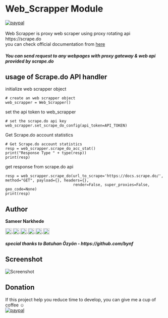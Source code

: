 # Web_Scrapper Module
<a href="https://paypal.me/sameernarkhede/250">
    <img src="https://img.shields.io/badge/Donate-PayPal-green.svg" alt="paypal">
</a>
<br/><br/>Web Scrapper is proxy web scraper using proxy rotating api https://scrape.do <br/>
 you can check official documentation from <a href="https://docs.scrape.do/">here</a>
 
<h5>You can send request to any webpages with proxy gateway & web api provided by scrape.do</h5>
 
## usage of Scrape.do API handler 

initialize web scrapper object
    
    # create an web scrapper object
    web_scrapper = Web_Scrapper()
    
set the api token to web_scrapper    
    
    # set the scrape.do api key
    web_scrapper.set_scrape_do_config(api_token=API_TOKEN)
    
Get Scrape.do account statistics
    
    # Get Scrape.do account statistics
    resp = web_scrapper.scrape_do_acc_stat()
    print("Response Type " + type(resp))
    print(resp)
    
get response from scrape.do api
    
    resp = web_scrapper.scrape_do(url_to_scrape='https://docs.scrape.do/', method="GET", payload={}, headers={},
                                  render=False, super_proxies=False, geo_code=None)
    print(resp)
 
 
## Author 
<b>Sameer Narkhede</b> <br/>
<p align="left">
  <a href="https://github.com/narkhedesam" target="blank">
    <img align="center" src="https://cdn.jsdelivr.net/npm/simple-icons@3.0.1/icons/github.svg" alt="https://github.com/narkhedesam" height="20" width="20" />
  </a>
  <a href="https://narkhedesam.com/" target="blank">
    <img align="center" src="https://cdn.jsdelivr.net/npm/simple-icons@3.0.1/icons/googlechrome.svg" alt="https://narkhedesam.com/" height="20" width="20" />
  </a>
  <a href="https://www.linkedin.com/in/sameer-narkhede/" target="blank">
    <img align="center" src="https://cdn.jsdelivr.net/npm/simple-icons@3.0.1/icons/linkedin.svg" alt="https://www.linkedin.com/in/sameer-narkhede/" height="20" width="20" />
  </a>
  <a href="https://www.facebook.com/narkhedesam" target="blank">
    <img align="center" src="https://cdn.jsdelivr.net/npm/simple-icons@3.0.1/icons/facebook.svg" alt="https://www.facebook.com/narkhedesam" height="20" width="20" />
  </a>
  <a href="https://www.instagram.com/sam_narkhede/" target="blank">
    <img align="center" src="https://cdn.jsdelivr.net/npm/simple-icons@3.0.1/icons/instagram.svg" alt="https://www.instagram.com/sam_narkhede/" height="20" width="20" />
  </a>
  <a href="https://t.me/narkhedesam" target="blank">
    <img align="center" src="https://cdn.jsdelivr.net/npm/simple-icons@3.0.1/icons/telegram.svg" alt="https://t.me/narkhedesam" height="20" width="20" />
  </a>

</p>

<h5>special thanks to <b>Batuhan Özyön</b> - https://github.com/bynf </h5>
 
 
## Screenshot
![Screenshot](https://raw.githubusercontent.com/narkhedesam/Proxy-List-Scrapper/master/Web_Scrapper/web_scrapper.png)

 
## Donation

If this project help you reduce time to develop, you can give me a cup of coffee :relaxed: 
<br/>
<a href="https://paypal.me/sameernarkhede/250">
    <img src="https://www.paypalobjects.com/en_US/i/btn/btn_donateCC_LG.gif" alt="paypal">
</a>
